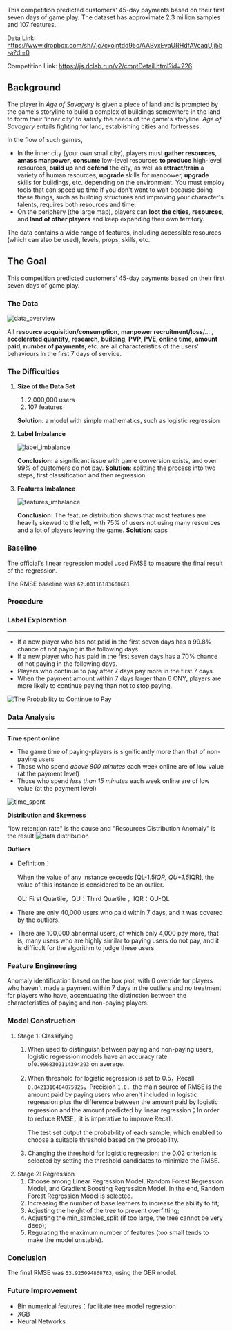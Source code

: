 This competition predicted customers' 45-day payments based on their first seven days of game play. The dataset has approximate 2.3 million samples and 107 features.

Data Link: https://www.dropbox.com/sh/7jc7cxojntdd95c/AAByxEvaURHdfAVcaqUji5b-a?dl=0

Competition Link: https://js.dclab.run/v2/cmptDetail.html?id=226
## Background

The player in *Age of Savagery* is given a piece of land and is prompted by the game's storyline to build a complex of buildings somewhere in the land to form their 'inner city' to satisfy the needs of the game's storyline. *Age of Savagery* entails fighting for land, establishing cities and fortresses.

In the flow of such games, 

- In the inner city (your own small city), players must **gather resources**, **amass manpower**, **consume** low-level resources **to produce** high-level resources, **build up** and **defend** the city, as well as **attract/train** a variety of human resources, **upgrade** skills for manpower, **upgrade** skills for buildings, etc. depending on the environment. You must employ tools that can speed up time if you don't want to wait because doing these things, such as building structures and improving your character's talents, requires both resources and time.
- On the periphery (the large map), players can **loot the cities**, **resources**, and **land of other players** and keep expanding their own territory.

The data contains a wide range of features, including accessible resources (which can also be used), levels, props, skills, etc.

## The Goal

This competition predicted customers' 45-day payments based on their first seven days of game play.

### The Data

![data_overview](https://github.com/Jahn1998/Data_Mining/blob/main/Imgs/data_overview.png)


All **resource acquisition/consumption**, **manpower recruitment/loss**/... , **accelerated quantity**, **research**, **building**, **PVP, PVE, online time, amount paid, number of payments**, etc. are all characteristics of the users’ behaviours in the first 7 days of service.

### The Difficulties

1. **Size of the Data Set**
    1. 2,000,000 users
    2. 107 features
    
    **Solution**: a model with simple mathematics, such as logistic regression
    
2. **Label Imbalance**
    
    ![label_imbalance](https://github.com/Jahn1998/Data_Mining/blob/main/Imgs/label_imbalance.png)
    
    **Conclusion:** a significant issue with game conversion exists, and over 99% of customers do not pay.
    **Solution**: splitting the process into two steps, first classification and then regression. 
    
3. **Features Imbalance**
    
    ![features_imbalance](https://github.com/Jahn1998/Data_Mining/blob/main/Imgs/features_imbalance.png)
    
    **Conclusion:** The feature distribution shows that most features are heavily skewed to the left, with 75% of users not using many resources and a lot of players leaving the game.
    **Solution**: caps
    

### Baseline

The official's linear regression model used RMSE to measure the final result of the regression.

The RMSE baseline was `62.00116183660681`

### Procedure

### Label Exploration

---

- If a new player who has not paid in the first seven days has a 99.8% chance of not paying in the following days.
- If a new player who has paid in the first seven days has a 70% chance of not paying in the following days.
- Players who continue to pay after 7 days pay more in the first 7 days
- When the payment amount within 7 days larger than 6 CNY, players are more likely to continue paying than not to stop paying.

![The Probability to Continue to Pay](https://github.com/Jahn1998/Data_Mining/blob/main/Imgs/The%20Probability%20to%20Continue%20to%20Pay.png)

### **Data Analysis**

---

**Time spent online**

- The game time of paying-players is significantly more than that of non-paying users
- Those who spend *above 800 minutes* each week online are of low value (at the payment level)
- Those who spend *less than 15 minutes* each week online are of low value (at the payment level)

![time_spent](https://github.com/Jahn1998/Data_Mining/blob/main/Imgs/time_spent.png)

**Distribution and Skewness**

"low retention rate" is the cause and "Resources Distribution Anomaly" is the result
![data distribution](https://github.com/Jahn1998/Data_Mining/blob/main/Imgs/data%20distribution.png)

**Outliers**

- Definition：
    
    When the value of any instance exceeds [QL-1.5*IQR, QU+1.5*IQR], the value of this instance is considered to be an outlier.
    
    QL: First Quartile，QU：Third Quartile ，IQR：QU-QL
    
- There are only 40,000 users who paid within 7 days, and it was covered by the outliers.
- There are 100,000 abnormal users, of which only 4,000 pay more, that is, many users who are highly similar to paying users do not pay, and it is difficult for the algorithm to judge these users

### **Feature Engineering**

Anomaly identification based on the box plot, with 0 override for players who haven't made a payment within 7 days in the outliers and no treatment for players who have, accentuating the distinction between the characteristics of paying and non-paying players.

### **Model Construction**

1. Stage 1: Classifying
    1. When used to distinguish between paying and non-paying users, logistic regression models have an accuracy rate of`0.9968302114394293` on average.
    2. When threshold  for logistic regression is set to 0.5，Recall `0.8421310404875925`，Precision `1.0`，the main source of RMSE is the amount paid by paying users who aren't included in logistic regression plus the difference between the amount paid by logistic regression and the amount predicted by linear regression；In order to reduce RMSE，it is imperative to improve Recall.
        
        The test set output the probability of each sample, which enabled to choose a suitable threshold based on the probability.
        
    3. Changing the threshold for logistic regression: the 0.02 criterion is selected by setting the threshold candidates to minimize the RMSE.
2. Stage 2: Regression
    1. Choose among Linear Regression Model, Random Forest Regression Model, and Gradient Boosting Regression Model. In the end, Random Forest Regression Model is selected.
    2. Increasing the number of base learners to increase the ability to fit; 
    3. Adjusting the height of the tree to prevent overfitting; 
    4. Adjusting the min_samples_split (if too large, the tree cannot be very deep);
    5. Regulating the maximum number of features  (too small tends to make the model unstable).

### Conclusion

The final RMSE was `53.925094868763`, using the GBR model.

### Future Improvement

- Bin numerical features：facilitate tree model regression
- XGB
- Neural Networks
